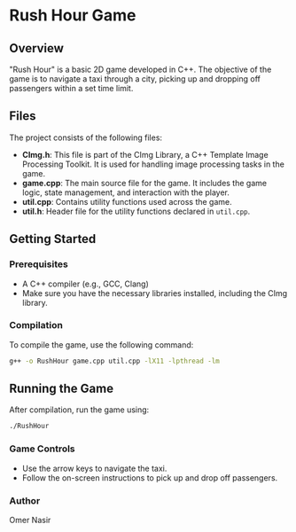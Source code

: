 # Rush Hour Game

## Overview
"Rush Hour" is a basic 2D game developed in C++. The objective of the game is to navigate a taxi through a city, picking up and dropping off passengers within a set time limit.

## Files
The project consists of the following files:

- **CImg.h**: This file is part of the CImg Library, a C++ Template Image Processing Toolkit. It is used for handling image processing tasks in the game.
- **game.cpp**: The main source file for the game. It includes the game logic, state management, and interaction with the player.
- **util.cpp**: Contains utility functions used across the game.
- **util.h**: Header file for the utility functions declared in `util.cpp`.

## Getting Started

### Prerequisites
- A C++ compiler (e.g., GCC, Clang)
- Make sure you have the necessary libraries installed, including the CImg library.

### Compilation
To compile the game, use the following command:

```sh
g++ -o RushHour game.cpp util.cpp -lX11 -lpthread -lm
```
## Running the Game
After compilation, run the game using:

```sh
./RushHour
```

### Game Controls
+ Use the arrow keys to navigate the taxi.
+ Follow the on-screen instructions to pick up and drop off passengers.
### Author
Omer Nasir

